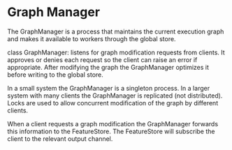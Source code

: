 # Graph Manager

The GraphManager is a process that maintains the current execution graph and makes it available to workers through the global store.

class GraphManager: listens for graph modification requests from clients.
It approves or denies each request so the client can raise an error if appropriate.
After modifying the graph the GraphManager optimizes it before writing to the global store.

In a small system the GraphManager is a singleton process.
In a larger system with many clients the GraphManager is replicated (not distributed).
Locks are used to allow concurrent modification of the graph by different clients.

When a client requests a graph modification the GraphManager forwards this information to the FeatureStore.
The FeatureStore will subscribe the client to the relevant output channel.


